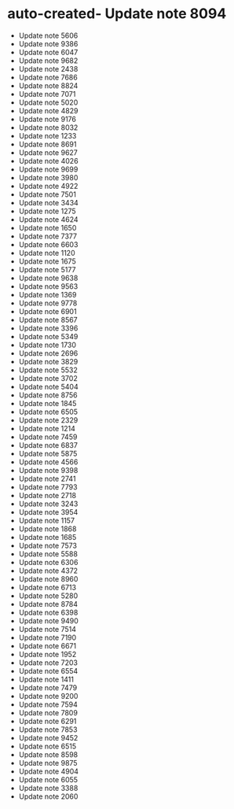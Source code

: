 # auto-created- Update note 8094
- Update note 5606
- Update note 9386
- Update note 6047
- Update note 9682
- Update note 2438
- Update note 7686
- Update note 8824
- Update note 7071
- Update note 5020
- Update note 4829
- Update note 9176
- Update note 8032
- Update note 1233
- Update note 8691
- Update note 9627
- Update note 4026
- Update note 9699
- Update note 3980
- Update note 4922
- Update note 7501
- Update note 3434
- Update note 1275
- Update note 4624
- Update note 1650
- Update note 7377
- Update note 6603
- Update note 1120
- Update note 1675
- Update note 5177
- Update note 9638
- Update note 9563
- Update note 1369
- Update note 9778
- Update note 6901
- Update note 8567
- Update note 3396
- Update note 5349
- Update note 1730
- Update note 2696
- Update note 3829
- Update note 5532
- Update note 3702
- Update note 5404
- Update note 8756
- Update note 1845
- Update note 6505
- Update note 2329
- Update note 1214
- Update note 7459
- Update note 6837
- Update note 5875
- Update note 4566
- Update note 9398
- Update note 2741
- Update note 7793
- Update note 2718
- Update note 3243
- Update note 3954
- Update note 1157
- Update note 1868
- Update note 1685
- Update note 7573
- Update note 5588
- Update note 6306
- Update note 4372
- Update note 8960
- Update note 6713
- Update note 5280
- Update note 8784
- Update note 6398
- Update note 9490
- Update note 7514
- Update note 7190
- Update note 6671
- Update note 1952
- Update note 7203
- Update note 6554
- Update note 1411
- Update note 7479
- Update note 9200
- Update note 7594
- Update note 7809
- Update note 6291
- Update note 7853
- Update note 9452
- Update note 6515
- Update note 8598
- Update note 9875
- Update note 4904
- Update note 6055
- Update note 3388
- Update note 2060
